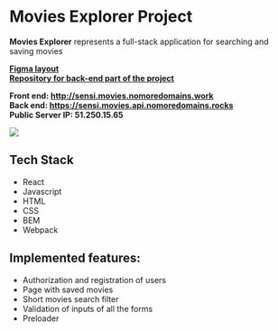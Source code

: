 # Movies Explorer Project
 
**Movies Explorer** represents a full-stack application for searching and saving movies  

**[Figma layout](https://www.figma.com/file/crdG0H4KMEK8C3P7KDSoPq/Diploma_Sensi)**  
**[Repository for back-end part of the project](https://github.com/BrodoDigitale/movies-explorer-api)**  

**Front end:  http://sensi.movies.nomoredomains.work  
Back end: https://sensi.movies.api.nomoredomains.rocks  
Public Server IP: 51.250.15.65**  

![](public/movies-explorer.gif)

## Tech Stack
+ React
+ Javascript
+ HTML
+ CSS 
+ BEM
+ Webpack

## Implemented features: 
+ Authorization and registration of users
+ Page with saved movies
+ Short movies search filter
+ Validation of inputs of all the forms
+ Preloader
